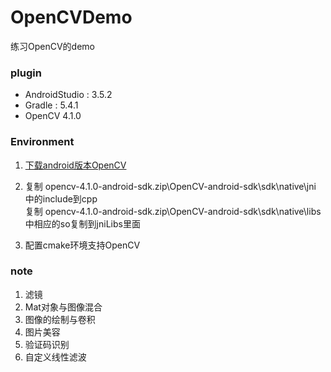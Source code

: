 # OpenCVDemo

练习OpenCV的demo

### plugin
- AndroidStudio : 3.5.2
- Gradle : 5.4.1
- OpenCV 4.1.0

### Environment
1. [下载android版本OpenCV](https://github.com/opencv/opencv/releases)

2. 复制 opencv-4.1.0-android-sdk.zip\OpenCV-android-sdk\sdk\native\jni
   中的include到cpp<br> 复制
   opencv-4.1.0-android-sdk.zip\OpenCV-android-sdk\sdk\native\libs
   中相应的so复制到jniLibs里面

3. 配置cmake环境支持OpenCV
### note
1. 滤镜
2. Mat对象与图像混合
3. 图像的绘制与卷积
4. 图片美容
5. 验证码识别
6. 自定义线性滤波
